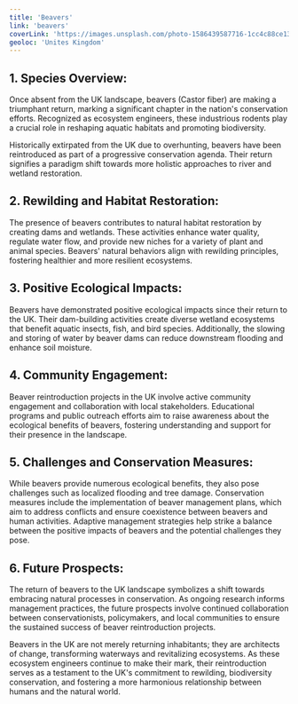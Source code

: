 ```yaml
---
title: 'Beavers'
link: 'beavers'
coverLink: 'https://images.unsplash.com/photo-1586439587716-1cc4c88ce130?w=1000&auto=format&fit=crop&q=60&ixlib=rb-4.0.3&ixid=M3wxMjA3fDB8MHxzZWFyY2h8Nnx8YmVhdmVyc3xlbnwwfHwwfHx8MA%3D%3D'
geoloc: 'Unites Kingdom'
---
```

## 1. Species Overview:
Once absent from the UK landscape, beavers (Castor fiber) are making a triumphant return, marking a significant chapter in the nation's conservation efforts. Recognized as ecosystem engineers, these industrious rodents play a crucial role in reshaping aquatic habitats and promoting biodiversity.
 
Historically extirpated from the UK due to overhunting, beavers have been reintroduced as part of a progressive conservation agenda. Their return signifies a paradigm shift towards more holistic approaches to river and wetland restoration.

## 2. Rewilding and Habitat Restoration:
The presence of beavers contributes to natural habitat restoration by creating dams and wetlands. These activities enhance water quality, regulate water flow, and provide new niches for a variety of plant and animal species. Beavers' natural behaviors align with rewilding principles, fostering healthier and more resilient ecosystems.

## 3. Positive Ecological Impacts:
Beavers have demonstrated positive ecological impacts since their return to the UK. Their dam-building activities create diverse wetland ecosystems that benefit aquatic insects, fish, and bird species. Additionally, the slowing and storing of water by beaver dams can reduce downstream flooding and enhance soil moisture.

## 4. Community Engagement:
Beaver reintroduction projects in the UK involve active community engagement and collaboration with local stakeholders. Educational programs and public outreach efforts aim to raise awareness about the ecological benefits of beavers, fostering understanding and support for their presence in the landscape.

## 5. Challenges and Conservation Measures:
While beavers provide numerous ecological benefits, they also pose challenges such as localized flooding and tree damage. Conservation measures include the implementation of beaver management plans, which aim to address conflicts and ensure coexistence between beavers and human activities. Adaptive management strategies help strike a balance between the positive impacts of beavers and the potential challenges they pose.

## 6. Future Prospects:
The return of beavers to the UK landscape symbolizes a shift towards embracing natural processes in conservation. As ongoing research informs management practices, the future prospects involve continued collaboration between conservationists, policymakers, and local communities to ensure the sustained success of beaver reintroduction projects.

Beavers in the UK are not merely returning inhabitants; they are architects of change, transforming waterways and revitalizing ecosystems. As these ecosystem engineers continue to make their mark, their reintroduction serves as a testament to the UK's commitment to rewilding, biodiversity conservation, and fostering a more harmonious relationship between humans and the natural world.






